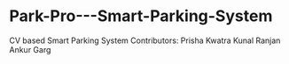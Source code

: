 # Park-Pro---Smart-Parking-System
CV based Smart Parking System
Contributors:
Prisha Kwatra
Kunal Ranjan
Ankur Garg
